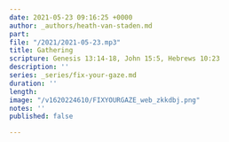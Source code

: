 ```yaml
---
date: 2021-05-23 09:16:25 +0000
author: _authors/heath-van-staden.md
part: 
file: "/2021/2021-05-23.mp3"
title: Gathering
scripture: Genesis 13:14-18, John 15:5, Hebrews 10:23
description: ''
series: _series/fix-your-gaze.md
duration: ''
length: 
image: "/v1620224610/FIXYOURGAZE_web_zkkdbj.png"
notes: ''
published: false

---
```

